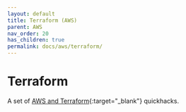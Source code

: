 ```yaml
---
layout: default
title: Terraform (AWS)
parent: AWS
nav_order: 20
has_children: true
permalink: docs/aws/terraform/
---
```


# Terraform

A set of [AWS and Terraform](https://registry.terraform.io/providers/hashicorp/aws/latest/docs){:target="_blank"} quickhacks.
